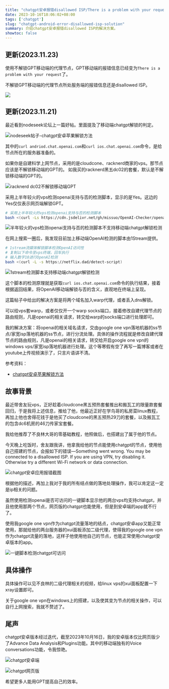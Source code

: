 ```yaml
---
title: "chatgpt安卓报错disallowed ISP/There is a problem with your request的解决方案"
date: 2023-10-16T18:06:02+08:00
tags: ['chatgpt']
slug: "chatgpt-android-error-disallowed-isp-solution"
summary: 介绍chatgpt安卓报错disallowed ISP的解决方案。
showtoc: false
---
```


## 更新(2023.11.23)

使用不解锁GPT移动端的代理节点，GPT移动端的报错信息已经变为`There is a problem with your request`了。

不解锁GPT移动端的代理节点所处服务端的报错信息还是disallowed ISP。

![](https://vip2.loli.io/2023/11/23/lNgswq7S6OFYdPU.webp)

## 更新(2023.11.21)

最近看到nodeseek论坛上一篇好帖。里面提及了移动端chatgpt解锁的判定。

![nodeseek帖子-chatgpt安卓苹果解锁方法](https://vip2.loli.io/2023/11/21/pXqiZfDxhkmQSab.webp)

其中的`curl andriod.chat.openai.com`和`curl ios.chat.openai.com`命令，是给节点所在的服务器准备的。

如果你是自建科学上网节点，采用的是cloudcone、racknerd商家的vps。那节点应该是不解锁移动端的GPT的。 如我买的racknerd黑五dc02的套餐，默认是不解锁移动端的GPT的。

![racknerd dc02不解锁移动端GPT](https://vip2.loli.io/2023/11/21/JeSgOhXspLdatKA.webp)

采用上半年较火的vps检测openai支持与否的检测脚本，显示的是Yes。这边的Yes仅仅表示网页端解锁GPT。

```bash
# 采用上半年较火的vps检测openai支持与否的检测脚本
bash <(curl -Ls https://cdn.jsdelivr.net/gh/missuo/OpenAI-Checker/openai.sh)
```

![半年较火的vps检测openai支持与否的检测脚本不支持移动端chatgpt解锁检测](https://vip2.loli.io/2023/11/21/tj8VOZb43g9HlYh.webp)

在网上搜索一圈后，我发现目前加上移动端OpenAI检测的脚本由1Stream提供。

```bash
# 1stream流媒体解锁脚本检测OpenAI访问性
# 复制以下命令至vps终端，回车执行
# 输入数字10进行OpenAI检测
bash <(curl -L -s https://netflix.dad/detect-script)
```

![1stream检测脚本支持移动端chatgpt解锁检测](https://vip2.loli.io/2023/11/21/IXbpMWnOrU4SLGZ.webp)

这个脚本的检测原理就是获取`curl ios.chat.openai.com`命令的执行结果，接着根据返回结果，将OpenAI移动端解锁与否的含义，直观地在终端上呈现。

这篇帖子中给出的解决方案是将两个域名加入warp代理，或者丢入dns解锁。

可以给vps套warp，或者仅仅开一个warp socks端口，接着修改自建代理节点的路由规则，凡是openai的相关请求，转交给warp的socks端口进行处理即可。

我的解决方案：将openai的相关域名请求，交由google one vpn落地机器的ss节点/家宽isp落地机器的ss节点，进行分流处理。具体的操作流程就是修改自建代理节点的路由规则，凡是openai的相关请求，转交给开启google one vpn的windows vps/家宽isp落地机器进行处理。这个等寒假有空了再写一篇博客或者在youtube上传视频演示了，只言片语讲不清。

参考资料：

- [chatgpt安卓苹果解锁方法](https://www.nodeseek.com/post-31717-1)



## 故事背景

最近带舍友玩vps，正好趁着cloudcone黑五预热套餐推出和搬瓦工的限量款套餐回归，于是我将上述信息，推给了他，他最近正好在学鸟哥的私房菜linux教程，再加上他也舍得花钱于是他买了cloudcone的黑五预热29刀的套餐，以及搬瓦工的包含dc6机房的46刀传家宝套餐。

我给他推荐了不良林大哥的零基础教程，他照做后，也搭建出了属于他的节点。

今天晚上吃饭时，舍友跟我讲，他拿我给他的节点能使用chatgpt的节点，使用他自己搭建的节点，会报如下的错误—Something went wrong. You may be connected to a disallowed ISP. If you are using VPN, try disabling it. Otherwise try a different Wi-Fi network or data connection.

![chatgpt安卓应用报错截图](https://vip2.loli.io/2023/10/16/jpob26QzXUiLydk.webp)

根据他的描述，再加上我对于我的所有结点做的落地处理操作，我可以肯定这一定是ip相关的问题。

虽然使用检测openai是否可访问的一键脚本显示他的两台vps均支持chatgpt，并且他使用那两个节点，网页版的chatgpt也能使用，但是到安卓端的app就不行了。

使用我google one vpn作为chatgpt流量落地的结点，chatgpt安卓app又能正常使用，那就给他的两台服务器的xui面板添加二级代理，使得我的google one vpn作为chatgpt流量的落地，这样子他使用他自己的节点，也能正常使用chatgpt安卓版本的app。

![一键脚本检测chatgpt可访问](https://vip2.loli.io/2023/10/16/zuDjvkUtp278nlG.webp)

## 具体操作

具体操作可以见不良林的二级代理相关的视频，给linux vps的xui面板配置一下xray设置即可。

关于google one vpn在windows上的搭建，以及使其变为节点的相关操作，可以自行上网搜索，我就不赘述了。

## 尾声

chatgpt安卓版本经过迭代，截至2023年10月16日，我的安卓版本仅比网页版少了Advance Data Analysis和Plugins功能。其中的移动端独有的Voice conversations功能，令我惊艳。

![chatgpt安卓端](https://vip2.loli.io/2023/10/16/E9kX3A7QRdraqLt.webp)

![chatgpt网页版](https://vip2.loli.io/2023/10/16/IUlMyN1axwfJ6O4.webp)

希望更多人能用GPT提高自己的效率。
